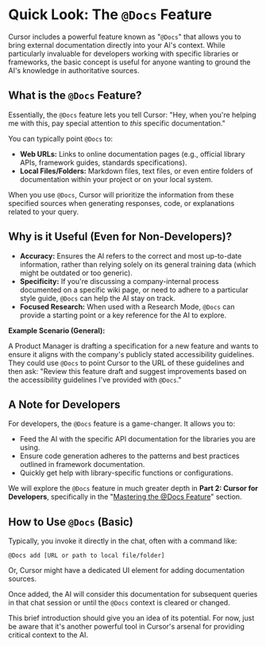 # Quick Look: The `@Docs` Feature

Cursor includes a powerful feature known as "`@Docs`" that allows you to bring external documentation directly into your AI's context. While particularly invaluable for developers working with specific libraries or frameworks, the basic concept is useful for anyone wanting to ground the AI's knowledge in authoritative sources.

## What is the `@Docs` Feature?

Essentially, the `@Docs` feature lets you tell Cursor: "Hey, when you're helping me with this, pay special attention to *this* specific documentation."

You can typically point `@Docs` to:

-   **Web URLs:** Links to online documentation pages (e.g., official library APIs, framework guides, standards specifications).
-   **Local Files/Folders:** Markdown files, text files, or even entire folders of documentation within your project or on your local system.

When you use `@Docs`, Cursor will prioritize the information from these specified sources when generating responses, code, or explanations related to your query.

## Why is it Useful (Even for Non-Developers)?

-   **Accuracy:** Ensures the AI refers to the correct and most up-to-date information, rather than relying solely on its general training data (which might be outdated or too generic).
-   **Specificity:** If you're discussing a company-internal process documented on a specific wiki page, or need to adhere to a particular style guide, `@Docs` can help the AI stay on track.
-   **Focused Research:** When used with a Research Mode, `@Docs` can provide a starting point or a key reference for the AI to explore.

**Example Scenario (General):**

A Product Manager is drafting a specification for a new feature and wants to ensure it aligns with the company's publicly stated accessibility guidelines. They could use `@Docs` to point Cursor to the URL of these guidelines and then ask: "Review this feature draft and suggest improvements based on the accessibility guidelines I've provided with `@Docs`."

## A Note for Developers

For developers, the `@Docs` feature is a game-changer. It allows you to:

-   Feed the AI with the specific API documentation for the libraries you are using.
-   Ensure code generation adheres to the patterns and best practices outlined in framework documentation.
-   Quickly get help with library-specific functions or configurations.

We will explore the `@Docs` feature in much greater depth in **Part 2: Cursor for Developers**, specifically in the "[Mastering the @Docs Feature](../02-Cursor-for-Developers/01-Mastering-the-Docs-Feature.md)" section.

## How to Use `@Docs` (Basic)

Typically, you invoke it directly in the chat, often with a command like:

```plaintext
@Docs add [URL or path to local file/folder]
```

Or, Cursor might have a dedicated UI element for adding documentation sources.

Once added, the AI will consider this documentation for subsequent queries in that chat session or until the `@Docs` context is cleared or changed.

This brief introduction should give you an idea of its potential. For now, just be aware that it's another powerful tool in Cursor's arsenal for providing critical context to the AI. 
